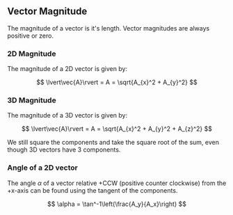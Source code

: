 ## Vector Magnitude

The magnitude of a vector is it's length. Vector magnitudes are always positive or zero.

### 2D Magnitude

The magnitude of a 2D vector is given by:

$$ \lvert\vec{A}\rvert = A = \sqrt{A_{x}^2 + A_{y}^2} $$

### 3D Magnitude

The magnitude of a 3D vector is given by:

$$ \lvert\vec{A}\rvert = A = \sqrt{A_{x}^2 + A_{y}^2 + A_{z}^2} $$

We still square the components and take the square root of the sum, even though 3D vectors have 3 components.

### Angle of a 2D vector

The angle $\alpha$ of a vector relative +CCW (positive counter clockwise) from the +x-axis can be found using the tangent of the components. 

$$ \alpha = \tan^-1\left(\frac{A_y}{A_x}\right) $$

